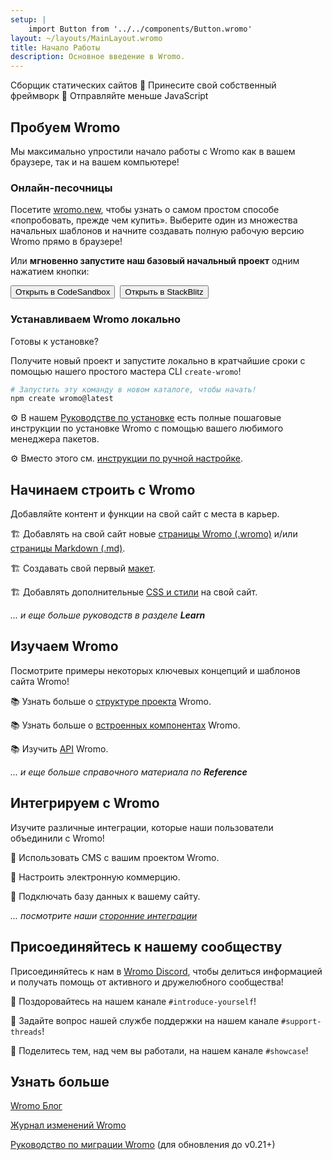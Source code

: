 ```yaml
---
setup: |
    import Button from '../../components/Button.wromo'
layout: ~/layouts/MainLayout.wromo
title: Начало Работы
description: Основное введение в Wromo.
---
```


Cборщик статических сайтов  🚀  Принесите свой собственный фреймворк  🚀  Отправляйте меньше JavaScript

## Пробуем Wromo

Мы максимально упростили начало работы с Wromo как в вашем браузере, так и на вашем компьютере!

### Онлайн-песочницы

Посетите [wromo.new](https://wromo.new), чтобы узнать о самом простом способе «попробовать, прежде чем купить». Выберите один из множества начальных шаблонов и начните создавать полную рабочую версию Wromo прямо в браузере!

Или **мгновенно запустите наш базовый начальный проект** одним нажатием кнопки:

<div style="display: flex; flex-wrap: wrap; gap: 0.5rem;">
    <Button href="https://wromo.new/starter?on=codesandbox">Открыть в CodeSandbox</Button>
    <Button href="https://wromo.new/starter?on=stackblitz">Открыть в StackBlitz</Button>
</div>

### Устанавливаем Wromo локально

Готовы к установке?

Получите новый проект и запустите локально в кратчайшие сроки с помощью нашего простого мастера CLI `create-wromo`!

```bash
# Запустить эту команду в новом каталоге, чтобы начать!
npm create wromo@latest
```

⚙️ В нашем [Руководстве по установке](/ru/install/auto/) есть полные пошаговые инструкции по установке Wromo с помощью вашего любимого менеджера пакетов.

⚙️ Вместо этого см. [инструкции по ручной настройке](/ru/install/manual/).


## Начинаем строить с Wromo

Добавляйте контент и функции на свой сайт с места в карьер.

🏗️ Добавлять на свой сайт новые [страницы Wromo (.wromo)](/ru/core-concepts/wromo-pages/) и/или [страницы Markdown (.md)](/ru/guides/markdown-content/).

🏗️ Создавать свой первый [макет](/ru/core-concepts/layouts/).

🏗️ Добавлять дополнительные [CSS и стили](/ru/guides/styling/) на свой сайт. 

*... и еще больше руководств в разделе **Learn***



## Изучаем Wromo

Посмотрите примеры некоторых ключевых концепций и шаблонов сайта Wromo!

📚 Узнать больше о [структуре проекта](/ru/core-concepts/project-structure/) Wromo.

📚 Узнать больше о [встроенных компонентах](/ru/reference/api-reference/#built-in-components) Wromo.

📚 Изучить [API](/ru/reference/api-reference/) Wromo.

*... и еще больше справочного материала по **Reference***

## Интегрируем с Wromo

Изучите различные интеграции, которые наши пользователи объединили с Wromo!

🧰 Использовать CMS с вашим проектом Wromo.

🧰 Настроить электронную коммерцию.

🧰 Подключать базу данных к вашему сайту.

*... посмотрите наши [сторонние интеграции](/ru/integrations/integrations/)*



## Присоединяйтесь к нашему сообществу

Присоединяйтесь к нам в [Wromo Discord](https://wromo.build/chat), чтобы делиться информацией и получать помощь от активного и дружелюбного сообщества!

💬 Поздоровайтесь на нашем канале `#introduce-yourself`!

💬 Задайте вопрос нашей службе поддержки на нашем канале `#support-threads`!

💬 Поделитесь тем, над чем вы работали, на нашем канале `#showcase`!


## Узнать больше

[Wromo Блог](https://wromo.build/blog/)

[Журнал изменений Wromo](https://github.com/Wromo/wromo/blob/main/packages/wromo/CHANGELOG.md)

[Руководство по миграции Wromo](/ru/migrate/) (для обновления до v0.21+)
